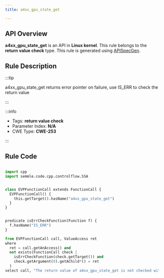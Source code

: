 ```yaml
---
title: a4xx_gpu_state_get

---
```



## API Overview
**a4xx_gpu_state_get** is an API in **Linux kernel**. This rule belongs to the **return value check** type. This rule is generated using [APISpecGen](../../tools/APISpecGen).
## Rule Description

:::tip

a4xx_gpu_state_get returns error pointer on failure, use IS_ERR to check the return value

:::

:::info

- Tags: **return value check**
- Parameter Index: **N/A**
- CWE Type: **CWE-253**

:::

## Rule Code
```python

import cpp
import semmle.code.cpp.controlflow.SSA


class EVPFunctionCall extends FunctionCall {
  EVPFunctionCall() {
    this.getTarget().hasName("a4xx_gpu_state_get")
  }
}


predicate isErrCheckFunction(Function f) {
  f.hasName("IS_ERR") 
}

from EVPFunctionCall call, ValueAccess ret
where
  ret = call.getAnAccess() and
  not exists(FunctionCall check |
    isErrCheckFunction(check.getTarget()) and
    check.getArgument(0).getAChild*() = ret
  )
select call, "The return value of a4xx_gpu_state_get is not checked with IS_ERR."
    
```